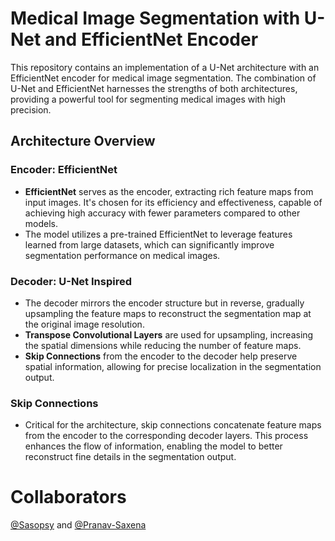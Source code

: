 # Medical Image Segmentation with U-Net and EfficientNet Encoder

This repository contains an implementation of a U-Net architecture with an EfficientNet encoder for medical image segmentation. The combination of U-Net and EfficientNet harnesses the strengths of both architectures, providing a powerful tool for segmenting medical images with high precision.

## Architecture Overview

### Encoder: EfficientNet

- **EfficientNet** serves as the encoder, extracting rich feature maps from input images. It's chosen for its efficiency and effectiveness, capable of achieving high accuracy with fewer parameters compared to other models.
- The model utilizes a pre-trained EfficientNet to leverage features learned from large datasets, which can significantly improve segmentation performance on medical images.

### Decoder: U-Net Inspired

- The decoder mirrors the encoder structure but in reverse, gradually upsampling the feature maps to reconstruct the segmentation map at the original image resolution.
- **Transpose Convolutional Layers** are used for upsampling, increasing the spatial dimensions while reducing the number of feature maps.
- **Skip Connections** from the encoder to the decoder help preserve spatial information, allowing for precise localization in the segmentation output.

### Skip Connections

- Critical for the architecture, skip connections concatenate feature maps from the encoder to the corresponding decoder layers. This process enhances the flow of information, enabling the model to better reconstruct fine details in the segmentation output.


# Collaborators
[@Sasopsy](https://github.com/Sasopsy) and [@Pranav-Saxena](https://github.com/Pranav-Saxena)
